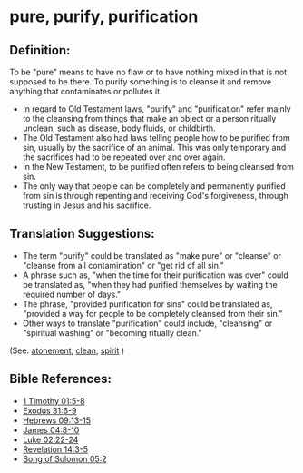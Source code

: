 # pure, purify, purification #

## Definition: ##

To be "pure" means to have no flaw or to have nothing mixed in that is not supposed to be there. To purify something is to cleanse it and remove anything that contaminates or pollutes it.

* In regard to Old Testament laws, "purify" and "purification" refer mainly to the cleansing from things that make an object or a person ritually unclean, such as disease, body fluids, or childbirth.
* The Old Testament also had laws telling people how to be purified from sin, usually by the sacrifice of an animal. This was only temporary and the sacrifices had to be repeated over and over again.
* In the New Testament, to be purified often refers to being cleansed from sin.
* The only way that people can be completely and permanently purified from sin is through repenting and receiving God's forgiveness, through trusting in Jesus and his sacrifice.

## Translation Suggestions: ##

* The term "purify" could be translated as "make pure" or "cleanse" or "cleanse from all contamination" or "get rid of all sin."
* A phrase such as, "when the time for their purification was over" could be translated as, "when they had purified themselves by waiting the required number of days."
* The phrase, "provided purification for sins" could be translated as, "provided a way for people to be completely cleansed from their sin."
* Other ways to translate "purification" could include, "cleansing" or "spiritual washing" or "becoming ritually clean."

(See: [atonement](../kt/atonement.md), [clean](../kt/clean.md), [spirit](../kt/spirit.md) )

## Bible References: ##

* [1 Timothy 01:5-8](https://door43.org/en/bible/notes/1ti/01/05)
* [Exodus 31:6-9](https://door43.org/en/bible/notes/exo/31/06)
* [Hebrews 09:13-15](https://door43.org/en/bible/notes/heb/09/13)
* [James 04:8-10](https://door43.org/en/bible/notes/jas/04/08)
* [Luke 02:22-24](https://door43.org/en/bible/notes/luk/02/22)
* [Revelation 14:3-5](https://door43.org/en/bible/notes/rev/14/03)
* [Song of Solomon 05:2](https://door43.org/en/bible/notes/sng/05/02)
